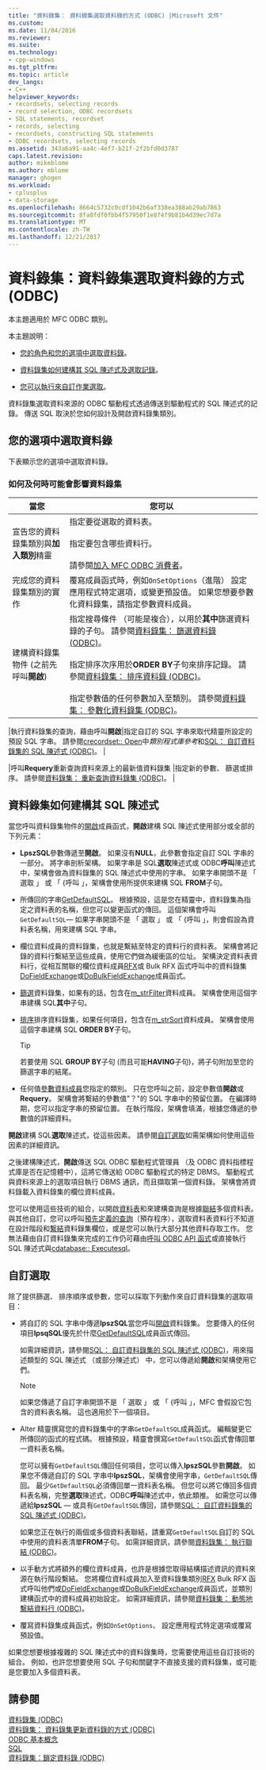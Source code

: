 ```yaml
---
title: "資料錄集： 資料錄集選取資料錄的方式 (ODBC) |Microsoft 文件"
ms.custom: 
ms.date: 11/04/2016
ms.reviewer: 
ms.suite: 
ms.technology:
- cpp-windows
ms.tgt_pltfrm: 
ms.topic: article
dev_langs:
- C++
helpviewer_keywords:
- recordsets, selecting records
- record selection, ODBC recordsets
- SQL statements, recordset
- records, selecting
- recordsets, constructing SQL statements
- ODBC recordsets, selecting records
ms.assetid: 343a6a91-aa4c-4ef7-b21f-2f2bfd0d3787
caps.latest.revision: 
author: mikeblome
ms.author: mblome
manager: ghogen
ms.workload:
- cplusplus
- data-storage
ms.openlocfilehash: 8664c5732c0cdf1042b6af338ea388ab29ab7863
ms.sourcegitcommit: 8fa8fdf0fbb4f57950f1e8f4f9b81b4d39ec7d7a
ms.translationtype: MT
ms.contentlocale: zh-TW
ms.lasthandoff: 12/21/2017
---
```

# <a name="recordset-how-recordsets-select-records-odbc"></a>資料錄集：資料錄集選取資料錄的方式 (ODBC)
本主題適用於 MFC ODBC 類別。  
  
 本主題說明：  
  
-   [您的角色和您的選項中選取資料錄](#_core_your_options_in_selecting_records)。  
  
-   [資料錄集如何建構其 SQL 陳述式及選取記錄](#_core_how_a_recordset_constructs_its_sql_statement)。  
  
-   [您可以執行來自訂作業選取](#_core_customizing_the_selection)。  
  
 資料錄集選取資料來源的 ODBC 驅動程式透過傳送到驅動程式的 SQL 陳述式的記錄。 傳送 SQL 取決於您如何設計及開啟資料錄集類別。  
  
##  <a name="_core_your_options_in_selecting_records"></a>您的選項中選取資料錄  
 下表顯示您的選項中選取資料錄。  
  
### <a name="how-and-when-you-can-affect-a-recordset"></a>如何及何時可能會影響資料錄集  
  
|當您|您可以|  
|--------------|-------------|  
|宣告您的資料錄集類別與**加入類別**精靈|指定要從選取的資料表。<br /><br /> 指定要包含哪些資料行。<br /><br /> 請參閱[加入 MFC ODBC 消費者](../../mfc/reference/adding-an-mfc-odbc-consumer.md)。|  
|完成您的資料錄集類別的實作|覆寫成員函式時，例如`OnSetOptions`（進階） 設定應用程式特定選項，或變更預設值。 如果您想要參數化資料錄集，請指定參數資料成員。|  
|建構資料錄集物件 (之前先呼叫**開啟**)|指定搜尋條件 （可能是複合），以用於**其中**篩選資料錄的子句。 請參閱[資料錄集： 篩選資料錄 (ODBC)](../../data/odbc/recordset-filtering-records-odbc.md)。<br /><br /> 指定排序次序用於**ORDER BY**子句來排序記錄。 請參閱[資料錄集： 排序資料錄 (ODBC)](../../data/odbc/recordset-sorting-records-odbc.md)。<br /><br /> 指定參數值的任何參數加入至類別。 請參閱[資料錄集： 參數化資料錄集 (ODBC)](../../data/odbc/recordset-parameterizing-a-recordset-odbc.md)。|  

|執行資料錄集的查詢，藉由呼叫**開啟**|指定自訂的 SQL 字串來取代精靈所設定的預設 SQL 字串。 請參閱[crecordset:: Open](../../mfc/reference/crecordset-class.md#open)中*類別程式庫參考*和[SQL： 自訂資料錄集的 SQL 陳述式 (ODBC)](../../data/odbc/sql-customizing-your-recordsets-sql-statement-odbc.md)。 |  

|呼叫**Requery**重新查詢資料來源上的最新值資料錄集 |指定新的參數、 篩選或排序。 請參閱[資料錄集： 重新查詢資料錄集 (ODBC)](../../data/odbc/recordset-requerying-a-recordset-odbc.md)。 |  
  
##  <a name="_core_how_a_recordset_constructs_its_sql_statement"></a>資料錄集如何建構其 SQL 陳述式  
 當您呼叫資料錄集物件的[開啟](../../mfc/reference/crecordset-class.md#open)成員函式，**開啟**建構 SQL 陳述式使用部分或全部的下列元素：  
  
-   **LpszSQL**參數傳遞至**開啟**。 如果沒有**NULL**，此參數會指定自訂 SQL 字串的一部分。 將字串剖析架構。 如果字串是 SQL**選取**陳述式或 ODBC**呼叫**陳述式中，架構會做為資料錄集的 SQL 陳述式中使用的字串。 如果字串開頭不是 「 選取 」 或 「 {呼叫 」，架構會使用所提供來建構 SQL **FROM**子句。  
  
-   所傳回的字串[GetDefaultSQL](../../mfc/reference/crecordset-class.md#getdefaultsql)。 根據預設，這是您在精靈中，資料錄集為指定之資料表的名稱，但您可以變更函式的傳回。 這個架構會呼叫`GetDefaultSQL`— 如果字串開頭不是 「 選取 」 或 「 {呼叫 」，則會假設為資料表名稱，用來建構 SQL 字串。  
  

-   欄位資料成員的資料錄集，也就是繫結至特定的資料行的資料表。 架構會將記錄的資料行繫結至這些成員，使用它們做為緩衝區的位址。 架構決定資料表資料行，從相互關聯的欄位資料成員[RFX](../../data/odbc/record-field-exchange-using-rfx.md)或 Bulk RFX 函式呼叫中的資料錄集[DoFieldExchange](../../mfc/reference/crecordset-class.md#dofieldexchange)或[DoBulkFieldExchange](../../mfc/reference/crecordset-class.md#dofieldexchange)成員函式。  
  
-   [篩選](../../data/odbc/recordset-filtering-records-odbc.md)資料錄集，如果有的話，包含在[m_strFilter](../../mfc/reference/crecordset-class.md#m_strfilter)資料成員。 架構會使用這個字串建構 SQL**其中**子句。  
  
-   [排序](../../data/odbc/recordset-sorting-records-odbc.md)排序資料錄集，如果任何項目，包含在[m_strSort](../../mfc/reference/crecordset-class.md#m_strsort)資料成員。 架構會使用這個字串建構 SQL **ORDER BY**子句。  

  
    > [!TIP]
    >  若要使用 SQL **GROUP BY**子句 (而且可能**HAVING**子句)，將子句附加至您的篩選字串的結尾。  
  
-   任何值[參數資料成員](../../data/odbc/recordset-parameterizing-a-recordset-odbc.md)您指定的類別。 只在您呼叫之前，設定參數值**開啟**或**Requery**。 架構會將繫結的參數值"？"的 SQL 字串中的預留位置。 在編譯時期，您可以指定字串的預留位置。 在執行階段，架構會填滿，根據您傳遞的參數值的詳細資料。  
  
 **開啟**建構 SQL**選取**陳述式，從這些因素。 請參閱[自訂選取](#_core_customizing_the_selection)如需架構如何使用這些因素的詳細資訊。  
  
 之後建構陳述式，**開啟**傳送 SQL ODBC 驅動程式管理員 （及 ODBC 資料指標程式庫是否在記憶體中），這將它傳送給 ODBC 驅動程式的特定 DBMS。 驅動程式與資料來源上的選取項目執行 DBMS 通訊，而且擷取第一個資料錄。 架構會將資料錄載入資料錄集的欄位資料成員。  
  
 您可以使用這些技術的組合，以開啟[資料表](../../data/odbc/recordset-declaring-a-class-for-a-table-odbc.md)和來建構查詢是根據[聯結](../../data/odbc/recordset-performing-a-join-odbc.md)多個資料表。 與其他自訂，您可以呼叫[預先定義的查詢](../../data/odbc/recordset-declaring-a-class-for-a-predefined-query-odbc.md)（預存程序），選取資料表資料行不知道在設計階段和[繫結](../../data/odbc/recordset-dynamically-binding-data-columns-odbc.md)資料錄集欄位，或是您可以執行大部分其他資料存取工作。 您無法藉由自訂資料錄集來完成的工作仍可藉由[呼叫 ODBC API 函式](../../data/odbc/odbc-calling-odbc-api-functions-directly.md)或直接執行 SQL 陳述式與[cdatabase:: Executesql](../../mfc/reference/cdatabase-class.md#executesql)。  
  
##  <a name="_core_customizing_the_selection"></a>自訂選取  
 除了提供篩選、 排序順序或參數，您可以採取下列動作來自訂資料錄集的選取項目：  
  
-   將自訂的 SQL 字串中傳遞**lpszSQL**當您呼叫[開啟](../../mfc/reference/crecordset-class.md#open)資料錄集。 您要傳入的任何項目**lpsqSQL**優先於什麼[GetDefaultSQL](../../mfc/reference/crecordset-class.md#getdefaultsql)成員函式傳回。  
  
     如需詳細資訊，請參閱[SQL： 自訂資料錄集的 SQL 陳述式 (ODBC)](../../data/odbc/sql-customizing-your-recordsets-sql-statement-odbc.md)，用來描述類型的 SQL 陳述式 （或部分陳述式） 中，您可以傳遞給**開啟**和架構使用它們。  
  
    > [!NOTE]
    >  如果您傳遞了自訂字串開頭不是 「 選取 」 或 「 {呼叫 」，MFC 會假設它包含的資料表名稱。 這也適用於下一個項目。  
  
-   Alter 精靈撰寫您的資料錄集中的字串`GetDefaultSQL`成員函式。 編輯變更它所傳回的函式的程式碼。 根據預設，精靈會撰寫`GetDefaultSQL`函式會傳回單一資料表名稱。  
  
     您可以擁有`GetDefaultSQL`傳回任何項目，您可以傳入**lpszSQL**參數**開啟**。 如果您不傳遞自訂的 SQL 字串中**lpszSQL**，架構會使用字串，`GetDefaultSQL`傳回。 最少`GetDefaultSQL`必須傳回單一資料表名稱。 但您可以將它傳回多個資料表名稱，完整**選取**陳述式，ODBC**呼叫**陳述式中，依此類推。 如需您可以傳遞給**lpszSQL** — 或具有`GetDefaultSQL`傳回，請參閱[SQL： 自訂資料錄集的 SQL 陳述式 (ODBC)](../../data/odbc/sql-customizing-your-recordsets-sql-statement-odbc.md)。  
  
     如果您正在執行的兩個或多個資料表聯結，請重寫`GetDefaultSQL`自訂的 SQL 中使用的資料表清單**FROM**子句。 如需詳細資訊，請參閱[資料錄集： 執行聯結 (ODBC)](../../data/odbc/recordset-performing-a-join-odbc.md)。  
  

-   以手動方式將額外的欄位資料成員，也許是根據您取得結構描述資訊的資料來源在執行階段繫結。 您將欄位資料成員加入至資料錄集類別[RFX](../../data/odbc/record-field-exchange-using-rfx.md) Bulk RFX 函式呼叫他們或[DoFieldExchange](../../mfc/reference/crecordset-class.md#dofieldexchange)或[DoBulkFieldExchange](../../mfc/reference/crecordset-class.md#dobulkfieldexchange)成員函式，並類別建構函式中的資料成員初始設定。 如需詳細資訊，請參閱[資料錄集： 動態地繫結資料行 (ODBC)](../../data/odbc/recordset-dynamically-binding-data-columns-odbc.md)。  
  
-   覆寫資料錄集成員函式，例如`OnSetOptions`、 設定應用程式特定選項或覆寫預設值。  
  
 如果您想要根據複雜的 SQL 陳述式中的資料錄集時，您需要使用這些自訂技術的組合。 例如，也許您想要使用 SQL 子句和關鍵字不直接支援的資料錄集，或可能是您要加入多個資料表。  
  
## <a name="see-also"></a>請參閱  
 [資料錄集 (ODBC)](../../data/odbc/recordset-odbc.md)   
 [資料錄集： 資料錄集更新資料錄的方式 (ODBC)](../../data/odbc/recordset-how-recordsets-update-records-odbc.md)   
 [ODBC 基本概念](../../data/odbc/odbc-basics.md)   
 [SQL](../../data/odbc/sql.md)   
 [資料錄集：鎖定資料錄 (ODBC)](../../data/odbc/recordset-locking-records-odbc.md)
